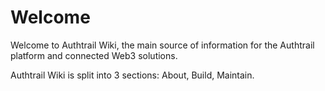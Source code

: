 # Welcome

Welcome to Authtrail Wiki, the main source of information for the Authtrail platform and connected Web3 solutions.

Authtrail Wiki is split into 3 sections: About, Build, Maintain.
